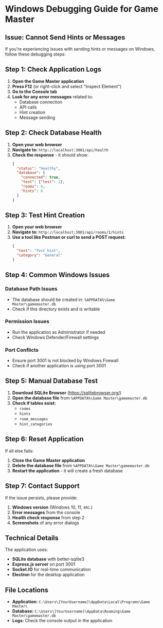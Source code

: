 # Windows Debugging Guide for Game Master

## Issue: Cannot Send Hints or Messages

If you're experiencing issues with sending hints or messages on Windows, follow these debugging steps:

## Step 1: Check Application Logs

1. **Open the Game Master application**
2. **Press F12** (or right-click and select "Inspect Element")
3. **Go to the Console tab**
4. **Look for any error messages** related to:
   - Database connection
   - API calls
   - Hint creation
   - Message sending

## Step 2: Check Database Health

1. **Open your web browser**
2. **Navigate to:** `http://localhost:3001/api/health`
3. **Check the response** - it should show:
   ```json
   {
     "status": "healthy",
     "database": {
       "connected": true,
       "test": {"test": 1},
       "rooms": 0,
       "hints": 0
     }
   }
   ```

## Step 3: Test Hint Creation

1. **Open your web browser**
2. **Navigate to:** `http://localhost:3001/api/rooms/1/hints`
3. **Use a tool like Postman or curl to send a POST request:**
   ```json
   {
     "text": "Test hint",
     "category": "General"
   }
   ```

## Step 4: Common Windows Issues

### Database Path Issues
- The database should be created in: `%APPDATA%\Game Master\gamemaster.db`
- Check if this directory exists and is writable

### Permission Issues
- Run the application as Administrator if needed
- Check Windows Defender/Firewall settings

### Port Conflicts
- Ensure port 3001 is not blocked by Windows Firewall
- Check if another application is using port 3001

## Step 5: Manual Database Test

1. **Download SQLite Browser** (https://sqlitebrowser.org/)
2. **Open the database file** from `%APPDATA%\Game Master\gamemaster.db`
3. **Check if tables exist:**
   - `rooms`
   - `hints`
   - `room_messages`
   - `hint_categories`

## Step 6: Reset Application

If all else fails:
1. **Close the Game Master application**
2. **Delete the database file** from `%APPDATA%\Game Master\gamemaster.db`
3. **Restart the application** - it will create a fresh database

## Step 7: Contact Support

If the issue persists, please provide:
1. **Windows version** (Windows 10, 11, etc.)
2. **Error messages** from the console
3. **Health check response** from step 2
4. **Screenshots** of any error dialogs

## Technical Details

The application uses:
- **SQLite database** with better-sqlite3
- **Express.js server** on port 3001
- **Socket.IO** for real-time communication
- **Electron** for the desktop application

## File Locations

- **Application:** `C:\Users\[YourUsername]\AppData\Local\Programs\Game Master\`
- **Database:** `C:\Users\[YourUsername]\AppData\Roaming\Game Master\gamemaster.db`
- **Logs:** Check the console output in the application


